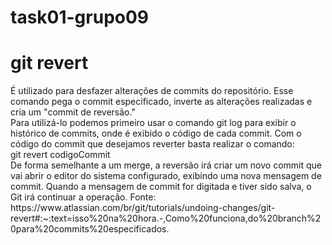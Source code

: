# task01-grupo09

# git revert

<p>
É utilizado para desfazer alterações de commits do repositório. Esse comando pega o commit especificado, inverte as alterações realizadas e cria um "commit de reversão."<br>
Para utilizá-lo podemos primeiro usar o comando git log para exibir o histórico de commits, onde é exibido o código de cada commit. Com o código do commit que desejamos reverter basta realizar o comando:<br>
git revert codigoCommit<br>
De forma semelhante a um merge, a reversão irá criar um novo commit que vai abrir o editor do sistema configurado, exibindo uma nova mensagem de commit. Quando a mensagem de commit for digitada e tiver sido salva, o Git irá continuar a operação.
Fonte: https://www.atlassian.com/br/git/tutorials/undoing-changes/git-revert#:~:text=isso%20na%20hora.-,Como%20funciona,do%20branch%20para%20commits%20especificados.
</p>